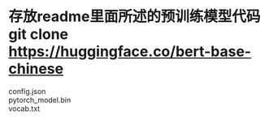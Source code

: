 
# 存放readme里面所述的预训练模型代码 git clone https://huggingface.co/bert-base-chinese
config.json   
pytorch_model.bin  
vocab.txt 
